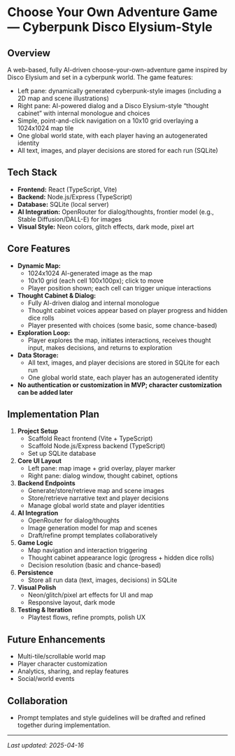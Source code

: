 # Choose Your Own Adventure Game — Cyberpunk Disco Elysium-Style

## Overview
A web-based, fully AI-driven choose-your-own-adventure game inspired by Disco Elysium and set in a cyberpunk world. The game features:
- Left pane: dynamically generated cyberpunk-style images (including a 2D map and scene illustrations)
- Right pane: AI-powered dialog and a Disco Elysium-style “thought cabinet” with internal monologue and choices
- Simple, point-and-click navigation on a 10x10 grid overlaying a 1024x1024 map tile
- One global world state, with each player having an autogenerated identity
- All text, images, and player decisions are stored for each run (SQLite)

## Tech Stack
- **Frontend:** React (TypeScript, Vite)
- **Backend:** Node.js/Express (TypeScript)
- **Database:** SQLite (local server)
- **AI Integration:** OpenRouter for dialog/thoughts, frontier model (e.g., Stable Diffusion/DALL-E) for images
- **Visual Style:** Neon colors, glitch effects, dark mode, pixel art

## Core Features
- **Dynamic Map:**
  - 1024x1024 AI-generated image as the map
  - 10x10 grid (each cell 100x100px); click to move
  - Player position shown; each cell can trigger unique interactions
- **Thought Cabinet & Dialog:**
  - Fully AI-driven dialog and internal monologue
  - Thought cabinet voices appear based on player progress and hidden dice rolls
  - Player presented with choices (some basic, some chance-based)
- **Exploration Loop:**
  - Player explores the map, initiates interactions, receives thought input, makes decisions, and returns to exploration
- **Data Storage:**
  - All text, images, and player decisions are stored in SQLite for each run
  - One global world state, each player has an autogenerated identity
- **No authentication or customization in MVP; character customization can be added later**

## Implementation Plan
1. **Project Setup**
    - Scaffold React frontend (Vite + TypeScript)
    - Scaffold Node.js/Express backend (TypeScript)
    - Set up SQLite database
2. **Core UI Layout**
    - Left pane: map image + grid overlay, player marker
    - Right pane: dialog window, thought cabinet, options
3. **Backend Endpoints**
    - Generate/store/retrieve map and scene images
    - Store/retrieve narrative text and player decisions
    - Manage global world state and player identities
4. **AI Integration**
    - OpenRouter for dialog/thoughts
    - Image generation model for map and scenes
    - Draft/refine prompt templates collaboratively
5. **Game Logic**
    - Map navigation and interaction triggering
    - Thought cabinet appearance logic (progress + hidden dice rolls)
    - Decision resolution (basic and chance-based)
6. **Persistence**
    - Store all run data (text, images, decisions) in SQLite
7. **Visual Polish**
    - Neon/glitch/pixel art effects for UI and map
    - Responsive layout, dark mode
8. **Testing & Iteration**
    - Playtest flows, refine prompts, polish UX

## Future Enhancements
- Multi-tile/scrollable world map
- Player character customization
- Analytics, sharing, and replay features
- Social/world events

## Collaboration
- Prompt templates and style guidelines will be drafted and refined together during implementation.

---

_Last updated: 2025-04-16_
